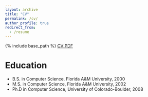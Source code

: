 ```yaml
---
layout: archive
title: "CV"
permalink: /cv/
author_profile: true
redirect_from:
  - /resume
---
```


{% include base_path %}
[CV PDF](http://www.aubreyjrembert.com/files/DrAubreyJRembertCV.pdf)


Education
======
* B.S. in Computer Science, Florida A&M University, 2000
* M.S. in Computer Science, Florida A&M University, 2002
* Ph.D in Computer Science, University of Colorado-Boulder, 2008


